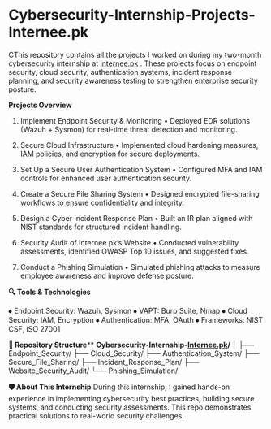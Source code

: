 # Cybersecurity-Internship-Projects-Internee.pk
CThis repository contains all the projects I worked on during my two-month cybersecurity internship at [internee.pk](https://www.internee.pk/) . These projects focus on endpoint security, cloud security, authentication systems, incident response planning, and security awareness testing to strengthen enterprise security posture.

**Projects Overview**

1.	Implement Endpoint Security & Monitoring
•	Deployed EDR solutions (Wazuh + Sysmon) for real-time threat detection and monitoring.

2.	Secure Cloud Infrastructure
•	Implemented cloud hardening measures, IAM policies, and encryption for secure deployments.

3.	Set Up a Secure User Authentication System
•	Configured MFA and IAM controls for enhanced user authentication security.

4.	Create a Secure File Sharing System
•	Designed encrypted file-sharing workflows to ensure confidentiality and integrity.

5.	Design a Cyber Incident Response Plan
•	Built an IR plan aligned with NIST standards for structured incident handling.

6.	Security Audit of Internee.pk’s Website
•	Conducted vulnerability assessments, identified OWASP Top 10 issues, and suggested fixes.

7.	Conduct a Phishing Simulation
•	Simulated phishing attacks to measure employee awareness and improve defense posture.


**🔍 Tools & Technologies**

⦁	Endpoint Security: Wazuh, Sysmon
⦁	VAPT: Burp Suite, Nmap
⦁	Cloud Security: IAM, Encryption
⦁	Authentication: MFA, OAuth
⦁	Frameworks: NIST CSF, ISO 27001


**📂 Repository Structure****
**Cybersecurity-Internship-[Internee.pk](https://www.internee.pk/)/**
│
├── Endpoint_Security/
├── Cloud_Security/
├── Authentication_System/
├── Secure_File_Sharing/
├── Incident_Response_Plan/
├── Website_Security_Audit/
└── Phishing_Simulation/

**🛡️ About This Internship**
During this internship, I gained hands-on experience in implementing cybersecurity best practices, building secure systems, and conducting security assessments. This repo demonstrates practical solutions to real-world security challenges.

